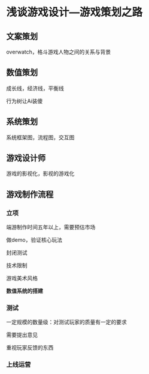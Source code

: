 # 浅谈游戏设计—游戏策划之路

## 文案策划

overwatch，格斗游戏人物之间的关系与背景

## 数值策划

成长线，经济线，平衡线

行为树让Ai装傻

## 系统策划

系统框架图，流程图，交互图

## 游戏设计师

游戏的影视化，影视的游戏化

## 游戏制作流程

### 立项

端游制作时间五年以上，需要预估市场

做demo，验证核心玩法

封闭测试

技术限制

游戏美术风格

**数值系统的搭建**

### 测试

一定规模的数量级：对测试玩家的质量有一定的要求

需要提出意见

重视玩家反馈的东西

### 上线运营





